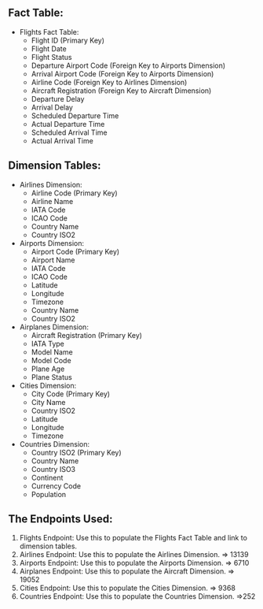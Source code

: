 ## Fact Table:

- Flights Fact Table:
  - Flight ID (Primary Key)
  - Flight Date
  - Flight Status
  - Departure Airport Code (Foreign Key to Airports Dimension)
  - Arrival Airport Code (Foreign Key to Airports Dimension)
  - Airline Code (Foreign Key to Airlines Dimension)
  - Aircraft Registration (Foreign Key to Aircraft Dimension)
  - Departure Delay
  - Arrival Delay
  - Scheduled Departure Time
  - Actual Departure Time
  - Scheduled Arrival Time
  - Actual Arrival Time

## Dimension Tables:

- Airlines Dimension:
  - Airline Code (Primary Key)
  - Airline Name
  - IATA Code
  - ICAO Code
  - Country Name
  - Country ISO2
- Airports Dimension:
  - Airport Code (Primary Key)
  - Airport Name
  - IATA Code
  - ICAO Code
  - Latitude
  - Longitude
  - Timezone
  - Country Name
  - Country ISO2
- Airplanes Dimension:
  - Aircraft Registration (Primary Key)
  - IATA Type
  - Model Name
  - Model Code
  - Plane Age
  - Plane Status
- Cities Dimension:
  - City Code (Primary Key)
  - City Name
  - Country ISO2
  - Latitude
  - Longitude
  - Timezone
- Countries Dimension:
  - Country ISO2 (Primary Key)
  - Country Name
  - Country ISO3
  - Continent
  - Currency Code
  - Population

## The Endpoints Used:

1. Flights Endpoint: Use this to populate the Flights Fact Table and link to dimension tables.
2. Airlines Endpoint: Use this to populate the Airlines Dimension. => 13139
3. Airports Endpoint: Use this to populate the Airports Dimension. => 6710
4. Airplanes Endpoint: Use this to populate the Aircraft Dimension. => 19052
5. Cities Endpoint: Use this to populate the Cities Dimension. => 9368
6. Countries Endpoint: Use this to populate the Countries Dimension. =>252
